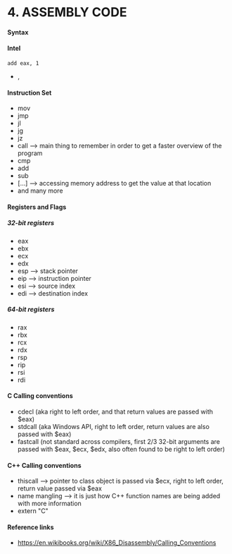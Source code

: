 # 4. ASSEMBLY CODE

#### Syntax

#### Intel
```
add eax, 1
```
- <instruction> <destination>, <source>

#### Instruction Set
- mov
- jmp
- jl
- jg
- jz
- call --> main thing to remember in order to get a faster overview of the program
- cmp
- add
- sub
- [...] --> accessing memory address to get the value at that location
- and many more

#### Registers and Flags

##### 32-bit registers
- eax
- ebx
- ecx
- edx
- esp --> stack pointer
- eip --> instruction pointer
- esi --> source index
- edi --> destination index

##### 64-bit registers
- rax
- rbx
- rcx
- rdx
- rsp
- rip
- rsi
- rdi

#### C Calling conventions
- cdecl (aka right to left order, and that return values are passed with $eax)
- stdcall (aka Windows API, right to left order, return values are also passed with $eax)
- fastcall (not standard across compilers, first 2/3 32-bit arguments are passed with $eax, $ecx, $edx, also often found to be right to left order)

#### C++ Calling conventions
- thiscall --> pointer to class object is passed via $ecx, right to left order, return value passed via $eax
- name mangling --> it is just how C++ function names are being added with more information
- extern "C"

#### Reference links
- https://en.wikibooks.org/wiki/X86_Disassembly/Calling_Conventions